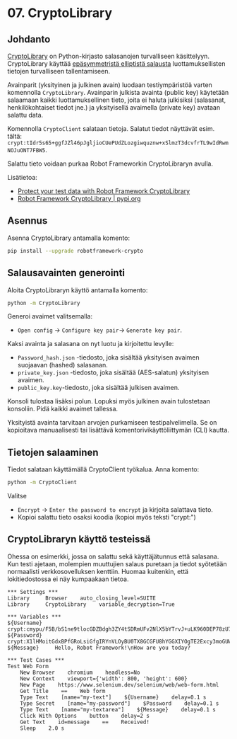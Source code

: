 # 07. CryptoLibrary

## Johdanto

[CryptoLibrary](https://pypi.org/project/robotframework-crypto/) on Python-kirjasto salasanojen turvalliseen käsittelyyn. CryptoLibrary käyttää [epäsymmetristä elliptistä salausta](https://en.wikipedia.org/wiki/Elliptic-curve_cryptography) luottamuksellisten tietojen turvalliseen tallentamiseen. 

Avainparit (yksityinen ja julkinen avain) luodaan testiympäristöä varten komennolla `CryptoLibrary`. Avainparin julkista avainta (public key) käytetään salaamaan kaikki luottamuksellinen tieto, joita ei haluta julkisiksi (salasanat, henkilökohtaiset tiedot jne.) ja yksityisellä avaimella (private key) avataan salattu data.

Komennolla `CryptoClient` salataan tietoja. Salatut tiedot näyttävät esim. tältä:
`crypt:tIdr5s65+ggfJZl46pJgljioCUePUdZLozgiwquznw+xSlmzT3dcvfrTL9wIdRwmNOJuONT7FBW5`. 

Salattu tieto voidaan purkaa Robot Frameworkin CryptoLibraryn avulla.

Lisätietoa:
- [Protect your test data with Robot Framework CryptoLibrary](https://michaelhallik.github.io/blog/2021/11/24/Robot-Framework-Crypto-Library)
- [Robot Framework CryptoLibrary | pypi.org](https://pypi.org/project/robotframework-crypto/)

## Asennus
Asenna CryptoLibrary antamalla komento:
```bash
pip install --upgrade robotframework-crypto
```
## Salausavainten generointi
Aloita CryptoLibraryn käyttö antamalla komento: 
```bash
python -m CryptoLibrary
```
Generoi avaimet valitsemalla:
- `Open config` -> `Configure key pair`-> `Generate key pair`.

Kaksi avainta ja salasana on nyt luotu ja kirjoitettu levylle:
- `Password_hash.json` -tiedosto, joka sisältää yksityisen avaimen suojaavan (hashed) salasanan.
- `private_key.json` -tiedosto, joka sisältää (AES-salatun) yksityisen avaimen.
- `public_key.key`-tiedosto, joka sisältää julkisen avaimen.

Konsoli tulostaa lisäksi polun. Lopuksi myös julkinen avain tulostetaan konsoliin. Pidä kaikki avaimet tallessa.

Yksityistä avainta tarvitaan arvojen purkamiseen testipalvelimella. Se on kopioitava manuaalisesti tai lisättävä komentorivikäyttöliittymän (CLI) kautta.

## Tietojen salaaminen
Tiedot salataan käyttämällä CryptoClient työkalua. Anna komento:
```bash
python -m CryptoClient
```
Valitse 
- `Encrypt` -> `Enter the password to encrypt` ja kirjoita salattava tieto.
- Kopioi salattu tieto osaksi koodia (kopioi myös teksti "crypt:")

## CryptoLibraryn käyttö testeissä
Ohessa on esimerkki, jossa on salattu sekä käyttäjätunnus että salasana. Kun testi ajetaan, molempien muuttujien salaus puretaan ja tiedot syötetään normaalisti verkkosovelluksen kenttiin. Huomaa kuitenkin, että lokitiedostossa ei näy kumpaakaan tietoa.

```robotframework
*** Settings ***
Library     Browser    auto_closing_level=SUITE
Library     CryptoLibrary    variable_decryption=True

*** Variables ***
${Username}    crypt:cmypu/F5B/bS1ne9tlocGDZBdgh3ZY4tSDRmUFv2NlX5bYTrvJ+uLK960DEP78zU7PNb30ZF/GgKROT4nOUwXQSJe6M=
${Password}    crypt:X1lHMoitGdxBPfGRoLsiGfgIRYnVLOyBU0TX8GCGFU8hYGGXIYOgTE2Excy3moGUWJaw+iV59NBxpUsx 
${Message}     Hello, Robot Framework!\nHow are you today?

*** Test Cases ***
Test Web Form
    New Browser    chromium    headless=No
    New Context    viewport={'width': 800, 'height': 600}
    New Page    https://www.selenium.dev/selenium/web/web-form.html 
    Get Title    ==    Web form  
    Type Text    [name="my-text"]    ${Username}    delay=0.1 s 
    Type Secret    [name="my-password"]    $Password    delay=0.1 s
    Type Text    [name="my-textarea"]    ${Message}    delay=0.1 s
    Click With Options    button    delay=2 s
    Get Text    id=message    ==    Received!
    Sleep    2.0 s
```
